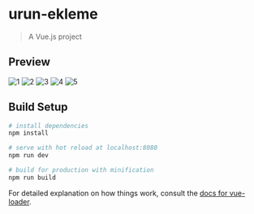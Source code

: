 # urun-ekleme

> A Vue.js project

## Preview

![1](https://user-images.githubusercontent.com/101906533/198841378-d1e301f9-262b-456e-a4f9-d4a33a32b2eb.JPG)
![2](https://user-images.githubusercontent.com/101906533/198841432-ef06444c-2705-49f0-a3eb-b081a67513e4.JPG)
![3](https://user-images.githubusercontent.com/101906533/198841434-e72d1ffc-2ca1-4bcf-bed4-f3b48d8d4226.JPG)
![4](https://user-images.githubusercontent.com/101906533/198841436-853fb8b8-5260-46ef-8d2f-17e40d78cba9.JPG)
![5](https://user-images.githubusercontent.com/101906533/198841439-d36cd1fa-f3bc-4a3e-b420-53a43992b4d9.JPG)

## Build Setup

``` bash
# install dependencies
npm install

# serve with hot reload at localhost:8080
npm run dev

# build for production with minification
npm run build
```

For detailed explanation on how things work, consult the [docs for vue-loader](http://vuejs.github.io/vue-loader).
